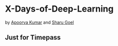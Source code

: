 # X-Days-of-Deep-Learning
by [Apoorva Kumar](https://github.com/cybr17crwlr) and [Sharu Goel](https://github.com/thephantomthief)

## Just for Timepass
